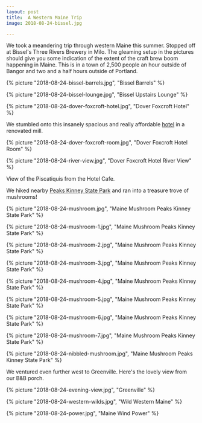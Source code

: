```yaml
---
layout: post
title:  A Western Maine Trip
image: 2018-08-24-bissel.jpg

---
```


We took a meandering trip through western Maine this summer. Stopped off at Bissel's Three Rivers Brewery in Milo. 
The gleaming setup in the pictures should give you some indication of the extent of the craft brew boom happening in Maine. 
This is in a town of 2,500 people an hour outside of Bangor and two and a half hours outside of Portland.  
 

<!--more-->

  {% picture "2018-08-24-bissel-barrels.jpg", "Bissel Barrels"  %}
  
  {% picture "2018-08-24-bissel-lounge.jpg", "Bissel Upstairs Lounge"  %}  

  {% picture "2018-08-24-dover-foxcroft-hotel.jpg", "Dover Foxcroft Hotel"  %}
  
  We stumbled onto this insanely spacious and really affordable [hotel](http://dfmill.com) in a renovated mill.
  
  {% picture "2018-08-24-dover-foxcroft-room.jpg", "Dover Foxcroft Hotel Room"  %}   

  {% picture "2018-08-24-river-view.jpg", "Dover Foxcroft Hotel River View"  %}
  
  View of the Piscatiquis from the Hotel Cafe. 
  

  We hiked nearby [Peaks Kinney State Park](https://www.maine.gov/cgi-bin/online/doc/parksearch/details.pl?park_id=20) 
  and ran into a treasure trove of mushrooms!
   
  {% picture "2018-08-24-mushroom.jpg", "Maine Mushroom Peaks Kinney State Park"  %}    
  
  {% picture "2018-08-24-mushroom-1.jpg", "Maine Mushroom Peaks Kinney State Park"  %}
  
  {% picture "2018-08-24-mushroom-2.jpg", "Maine Mushroom Peaks Kinney State Park"  %}
  
  {% picture "2018-08-24-mushroom-3.jpg", "Maine Mushroom Peaks Kinney State Park"  %}
  
  {% picture "2018-08-24-mushroom-4.jpg", "Maine Mushroom Peaks Kinney State Park"  %}
  
  {% picture "2018-08-24-mushroom-5.jpg", "Maine Mushroom Peaks Kinney State Park"  %}         
      
  {% picture "2018-08-24-mushroom-6.jpg", "Maine Mushroom Peaks Kinney State Park"  %}
  
  {% picture "2018-08-24-mushroom-7.jpg", "Maine Mushroom Peaks Kinney State Park"  %}
  
  {% picture "2018-08-24-nibbled-mushroom.jpg", "Maine Mushroom Peaks Kinney State Park"  %}  
  
  We ventured even further west to Greenville. Here's the lovely view from our B&B porch.

  {% picture "2018-08-24-evening-view.jpg", "Greenville"  %}  
      
  {% picture "2018-08-24-western-wilds.jpg", "Wild Western Maine"  %}
  
  {% picture "2018-08-24-power.jpg", "Maine Wind Power"  %}      
